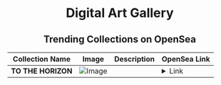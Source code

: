 <div align="center">

# Digital Art Gallery

## Trending Collections on OpenSea

| Collection Name                       | Image                                                                                     | Description                       | OpenSea Link                                                                                          |
|---------------------------------------|-------------------------------------------------------------------------------------------|-----------------------------------|--------------------------------------------------------------------------------------------------------|
| **TO THE HORIZON** | ![Image](https://i.seadn.io/s/raw/files/55d928145f48eb3add012c09128e7269.jpg?w=500&auto=format?w=200&auto=format) |  | <details><summary>Link</summary>[TO THE HORIZON](https://opensea.io/collection/to-the-horizon-2)</details> |

</div>